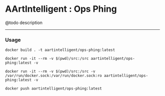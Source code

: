 # AArtIntelligent : Ops Phing

@todo description

---

### Usage

```shell
docker build . -t aartintelligent/ops-phing:latest
```

```shell
docker run -it --rm -v $(pwd)/src:/src aartintelligent/ops-phing:latest -v
```

```shell
docker run -it --rm -v $(pwd)/src:/src -v /var/run/docker.sock:/var/run/docker.sock:ro aartintelligent/ops-phing:latest -v
```

```shell
docker push aartintelligent/ops-phing:latest
```
